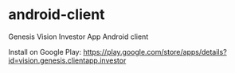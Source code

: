 # android-client

Genesis Vision Investor App Android client

Install on Google Play: https://play.google.com/store/apps/details?id=vision.genesis.clientapp.investor
